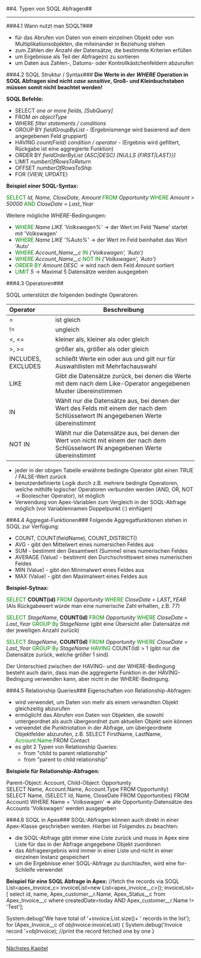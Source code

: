 


##4. Typen von SOQL Abfragen##
__________

###4.1 Wann nutzt man SOQL?###

* für das Abrufen von Daten von einem einzelnen Objekt oder von Multiplikationsobjekten, die miteinander in Beziehung stehen
* zum Zählen der Anzahl der Datensätze, die bestimmte Kriterien erfüllen
* um Ergebnisse als Teil der Abfrage(n) zu sortieren
* um Daten aus Zahlen-, Datums- oder Kontrollkästchenfeldern abzurufen


###4.2 SOQL Struktur / Syntax###
**Die Werte in der *WHERE* Operation in SOQL Abfragen sind nicht *case sensitive*, Groß- und Kleinbuchstaben müssen somit nicht beachtet werden!**

**SOQL Befehle:**

* SELECT *one or more fields, [SubQuery]* 
* FROM *an objectType* 
* WHERE *filter statements / conditions* 
* GROUP BY *fieldGroupByList* - (Ergebnismenge wird basierend auf dem angegebenen Feld gruppiert)
* HAVING *count(Field) condition / operator* - (Ergebnis wird gefiltert, Rückgabe ist eine aggregierte Funktion)
* ORDER BY *fieldOrderByList {ASC|DESC} [NULLS {FIRST|LAST}}]*
* LIMIT *numberOfRowsToReturn*
* OFFSET *numberOfRowsToShip*
* FOR {VIEW, UPDATE}


**Beispiel einer SOQL-Syntax:**

<span style="color:green">SELECT</span> *Id, Name, CloseDate, Amount* <span style="color:green">FROM</span> *Opportunity* <span style="color:green">WHERE</span> *Amount > 50000* <span style="color:green">AND</span> *CloseDate = Last_Year*
 
Weitere mögliche *WHERE*-Bedingungen:
 
 * <span style="color:green">WHERE</span> *Name LIKE 'Volkswagen%'* -> der Wert im Feld 'Name' startet mit 'Volkswagen'
 * <span style="color:green">WHERE</span> *Name LIKE '%Auto%'* -> der Wert im Feld beinhaltet das Wort 'Auto'
 * <span style="color:green">WHERE</span> *Account_Name__c* <span style="color:green">IN</span> *('Volkswagen', 'Auto')*
 * <span style="color:green">WHERE</span> *Account_Name__c* <span style="color:green">NOT IN</span> *('Volkswagen', 'Auto')*
 * <span style="color:green">ORDER BY</span> *Amount DESC* -> wird nach dem Feld *Amount* sortiert
 * <span style="color:green">LIMIT</span> *5* -> Maximal 5 Datensätze werden ausgegeben
  
###4.3 Operatoren###

SOQL unterstützt die folgenden bedingte Operatoren:

| Operator                        | Beschreibung                                                                                                                      |    
| :------------------------------ | ----------------------------------------------------------------------------------------------------------------------------------|     
| =                               | ist gleich                                                                                                                        |           
| !=                              | ungleich                                                                                                                          |        
| <, <=                           | kleiner als, kleiner als oder gleich                                                                                              |         
| >, >=                           | größer als, größer als oder gleich                                                                                                |             
| INCLUDES, EXCLUDES              | schließt Werte ein oder aus und gilt nur für Auswahllisten mit Mehrfachauswahl                                                    |         
| LIKE                            | Gibt die Datensätze zurück, bei denen die Werte mit dem nach dem Like-Operator angegebenen Muster übereinstimmen                  |          
| IN                              | Wählt nur die Datensätze aus, bei denen der Wert des Felds mit einem der nach dem Schlüsselwort IN angegebenen Werte übereinstimmt|           
| NOT IN                          | Wählt nur die Datensätze aus, bei denen der Wert von nicht mit einem der nach dem Schlüsselwort IN angegebenen Werte übereinstimmt|         

* jeder in der obigen Tabelle erwähnte bedingte Operator gibt einen TRUE / FALSE-Wert zurück    
* benutzerdefinierte Logik durch z.B. mehrere bedingte Operatoren, welche mithilfe logischer Operatoren verbunden werden (AND, OR, NOT -> Boolescher Operator), ist möglich
* Verwendung von Apex-Variablen zum Vergleich in der SOQL-Abfrage möglich (vor Variablennamen Doppelpunkt (:) einfügen)


###4.4 Aggregat-Funktionen###
Folgende Aggregatfunktionen stehen in SOQL zur Verfügung:

* COUNT, COUNT(fieldName), COUNT_DISTRICT()
* AVG - gibt den Mittelwert eines numersichen Feldes aus
* SUM - bestimmt den Gesamtwert (Summe) eines numerischen Feldes
* AVERAGE (Value) - bestimmt den Durchschnittswert eines numerischen Feldes
* MIN (Value) - gibt den Minimalwert eines Feldes aus
* MAX (Value) - gibt den Maximalwert eines Feldes aus
 
 
**Beispiel-Sytnax:**

<span style="color:green">SELECT</span> **COUNT(id)** <span style="color:green">FROM</span> *Opportunity* <span style="color:green">WHERE</span> *CloseDate = LAST_YEAR* 
(Als Rückgabewert würde man eine numerische Zahl erhalten, z.B. 77) 

<span style="color:green">SELECT</span> *StageName*, **COUNT(Id)** <span style="color:green">FROM</span> *Opportunity* <span style="color:green">WHERE</span> *CloseDate = Last_Year* <span style="color:green">GROUP By</span> *StageName* (gibt eine Übersicht aller Datensätze mit der jeweiligen Anzahl zurück)

<span style="color:green">SELECT</span> *StageName*, **COUNT(Id)** <span style="color:green">FROM</span> *Opportunity* <span style="color:green">WHERE</span> *CloseDate = Last_Year* <span style="color:green">GROUP By</span> *StageName* <span style="color:green">HAVING</span> COUNT(Id) > 1 (gibt nur die Datensätze zurück, welche größer 1 sind)  

Der Unterschied zwischen der HAVING- und der WHERE-Bedingung besteht auch darin, dass man die aggregierte Funktion in der HAVING-Bedingung verwenden kann, aber nicht in der WHERE-Bedingung.

 
###4.5 Relationship Queries###
Eigenschaften von Relationship-Abfragen:

* wird verwendet, um Daten von mehr als einem verwandten Objekt gleichzeitig abzurufen
* ermöglicht das Abrufen von Daten von Objekten, die sowohl untergeordnet als auch übergeordnet zum aktuellen Objekt sein können
* verwendet die Punktnotation in der Abfrage, um übergeordnete Objektfelder abzurufen, z.B. SELECT FirstName, LastName, <span style="color:green">Account.Name</span> FROM Contact
* es gibt 2 Typen von Relationship Queries: 
  - from "child to parent relationship" 
  - from "parent to child relationship" 

**Beispiele für Relationship-Abfragen:**

Parent-Object: Account, Child-Object: Opportunity        
SELECT Name, Account.Name, Account.Type FROM Opportunity)     
SELECT Name, (SELECT Id, Name, CloseDate FROM Opportunities) FROM Account) WHERE Name = 'Volkswagen' => alle Opportunity-Datensätze des Accounts 'Volkswagen' werden ausgegeben


###4.6 SOQL in Apex###
SOQL-Abfragen können auch direkt in einer Apex-Klasse geschrieben werden. 
Hierbei ist Folgendes zu beachten:

* die SOQL-Abfrage gibt immer eine Liste <SObject> zurück und muss in Apex eine Liste <ObjectType> für das in der Abfrage angegebene Objekt zuordnnen
* das Abfrageergebnis wird immer in einer Liste und nicht in einer einzelnen Instanz gespeichert
* um die Ergebnisse einer SOQL-Abfrage zu durchlaufen, wird eine for-Schleife verwendet

**Beispiel für eine SOQL Abfrage in Apex:**
//fetch the records via SOQL
List<apex_invoice_c> invoiceList=new List<apex_invoice__c>();
invoiceList=[ select id, name, Apex_customer__r.Name, Apex_Status__c from Apex_Invoice__c where createdDate=today AND Apex_customer__r.Name != 'Test'];

System.debug('We have total of '+invoice.List.size()+ ' records in the list'); for (Apex_Invoice__c of objInvoice:invoiceList)
{
 System.debug('Invoice record '+objInvoice); //print the record fetched one by one
} 
 

__________

[Nächstes Kapitel](SOQLvsSQL.md)